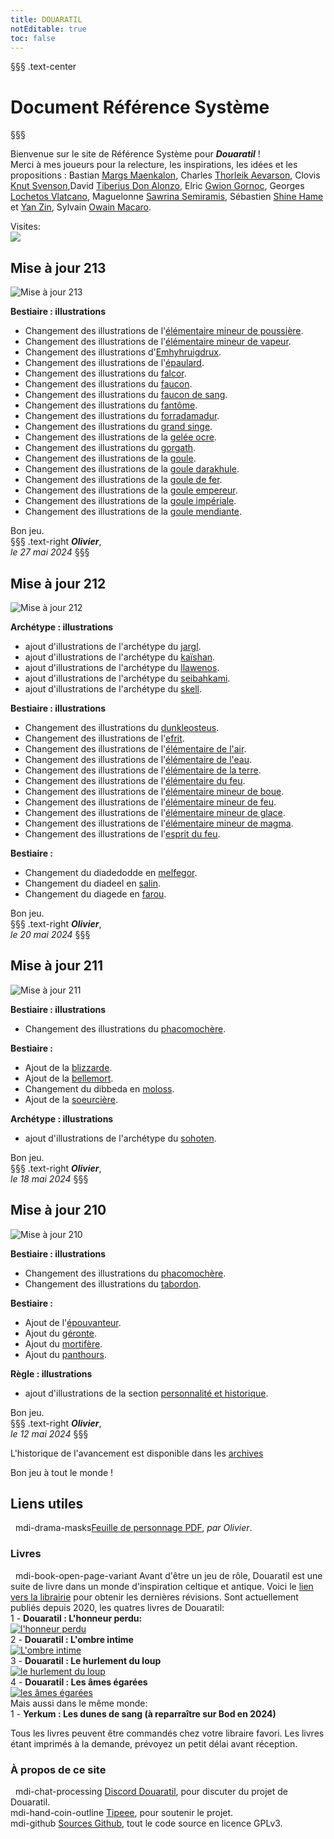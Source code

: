 ```yaml
---
title: DOUARATIL
notEditable: true
toc: false
---
```

§§§ .text-center
# Document Référence Système
§§§

<v-row>

<v-col cols="12" md="6">

Bienvenue sur le site de Référence Système pour _**Douaratil**_ !  
Merci à mes joueurs pour la relecture, les inspirations, les idées et les propositions : Bastian [Margs Maenkalon](/bestiaire/margs-maenkalon), Charles [Thorleik Aevarson](/bestiaire/thorleik-aevarson), Clovis [Knut Svenson](/bestiaire/knut-svenson),David [Tiberius Don Alonzo](/bestiaire/tiberius-don-alonzo), Elric [Gwion Gornoc](/bestiaire/gwion-gornoc), Georges [Lochetos Vlatcano](/bestiaire/lochetos-vlatcano), Maguelonne [Sawrina Semiramis](/bestiaire/sawrina-semiramis), Sébastien [Shine Hame](/bestiaire/shine-hame) et [Yan Zin](/bestiaire/yan-zin), Sylvain [Owain Macaro](/bestiaire/owain-macaro).  

Visites:   
<a href="http://www.mon-compteur.fr"><img src="http://www.mon-compteur.fr/html_c01genv2-241098-5" border="0" /></a>

## Mise à jour 213
![Mise à jour 213](https://www.douaratil.fr/illustrations/site/maj213.jpeg)     

**Bestiaire : illustrations**    
- Changement des illustrations de l'[élémentaire mineur de poussière](/bestiaire/elementaire-mineur-de-poussiere).       
- Changement des illustrations de l'[élémentaire mineur de vapeur](/bestiaire/elementaire-mineur-de-vapeur).    
- Changement des illustrations d'[Emhyhruigdrux](/bestiaire/emhyhruigdrux).         
- Changement des illustrations de l'[épaulard](/bestiaire/epaulard).    
- Changement des illustrations du [falcor](/bestiaire/falcor).   
- Changement des illustrations du [faucon](/bestiaire/faucon).   
- Changement des illustrations du [faucon de sang](/bestiaire/faucon-de-sang).   
- Changement des illustrations du [fantôme](/bestiaire/fantome).   
- Changement des illustrations du [forradamadur](/bestiaire/forradamadur).   
- Changement des illustrations du [grand singe](/bestiaire/grand-singe).   
- Changement des illustrations de la [gelée ocre](/bestiaire/gelee-ocre).   
- Changement des illustrations du [gorgath](/bestiaire/gorgath).   
- Changement des illustrations de la [goule](/bestiaire/goule).   
- Changement des illustrations de la [goule darakhule](/bestiaire/goule-darakhule).   
- Changement des illustrations de la [goule de fer](/bestiaire/goule-de-fer).   
- Changement des illustrations de la [goule empereur](/bestiaire/goule-empereur).   
- Changement des illustrations de la [goule impériale](/bestiaire/goule-imperiale).   
- Changement des illustrations de la [goule mendiante](/bestiaire/goule-mendiante).   

Bon jeu.     
§§§ .text-right
_**Olivier**_,  
_le 27 mai 2024_
§§§

## Mise à jour 212
![Mise à jour 212](https://www.douaratil.fr/illustrations/site/maj212.jpeg)   

**Archétype : illustrations**   
- ajout d'illustrations de l'archétype du [jargl](/archetypes/jargl).    
- ajout d'illustrations de l'archétype du [kaïshan](/archetypes/kaishan).    
- ajout d'illustrations de l'archétype du [llawenos](/archetypes/llawenos).    
- ajout d'illustrations de l'archétype du [seibahkami](/archetypes/seibahkami).    
- ajout d'illustrations de l'archétype du [skell](/archetypes/skell).    

**Bestiaire : illustrations**   
- Changement des illustrations du [dunkleosteus](/bestiaire/dunkleosteus).     
- Changement des illustrations de l'[efrit](/bestiaire/efrit).     
- Changement des illustrations de l'[élémentaire de l'air](/bestiaire/elementaire-de-l-air).     
- Changement des illustrations de l'[élémentaire de l'eau](/bestiaire/elementaire-de-l-eau).     
- Changement des illustrations de l'[élémentaire de la terre](/bestiaire/elementaire-de-la-terre).     
- Changement des illustrations de l'[élémentaire du feu](/bestiaire/elementaire-du-feu).     
- Changement des illustrations de l'[élémentaire mineur de boue](/bestiaire/elementaire-mineur-de-boue).    
- Changement des illustrations de l'[élémentaire mineur de feu](/bestiaire/elementaire-mineur-de-feu).    
- Changement des illustrations de l'[élémentaire mineur de glace](/bestiaire/elementaire-mineur-de-glace).    
- Changement des illustrations de l'[élémentaire mineur de magma](/bestiaire/elementaire-mineur-de-magma).    
- Changement des illustrations de l'[esprit du feu](/bestiaire/esprit-du-feu).     

**Bestiaire :**   
- Changement du diadedodde en [melfegor](/bestiaire/melfegor).  
- Changement du diadeel en [salin](/bestiaire/salin).  
- Changement du diagede en [farou](/bestiaire/farou).  

Bon jeu.     
§§§ .text-right
_**Olivier**_,  
_le 20 mai 2024_
§§§


## Mise à jour 211
![Mise à jour 211](https://www.douaratil.fr/illustrations/site/maj211.jpeg)   

**Bestiaire : illustrations**   
- Changement des illustrations du [phacomochère](/bestiaire/phacomochere).     

**Bestiaire :**   
- Ajout de la [blizzarde](/bestiaire/blizzarde).  
- Ajout de la [bellemort](/bestiaire/bellemort).  
- Changement du dibbeda en [moloss](/bestiaire/moloss).  
- Ajout de la [soeurcière](/bestiaire/soeurciere).  

**Archétype : illustrations**   
- ajout d'illustrations de l'archétype du [sohoten](/archetypes/sohoten).    

Bon jeu.     
§§§ .text-right
_**Olivier**_,  
_le 18 mai 2024_
§§§


## Mise à jour 210
![Mise à jour 210](https://www.douaratil.fr/illustrations/site/maj210.jpeg)   

**Bestiaire : illustrations**   
- Changement des illustrations du [phacomochère](/bestiaire/phacomochere).    
- Changement des illustrations du [tabordon](/bestiaire/tabordon).    

**Bestiaire :**   
- Ajout de l'[épouvanteur](/bestiaire/epouvanteur).  
- Ajout du [géronte](/bestiaire/geronte).  
- Ajout du [mortifère](/bestiaire/mortifere).  
- Ajout du [panthours](/bestiaire/panthours).  

**Règle : illustrations**   
- ajout d'illustrations de la section [personnalité et historique](/personnalite-et-historique).    

Bon jeu.     
§§§ .text-right
_**Olivier**_,  
_le 12 mai 2024_
§§§

L'historique de l'avancement est disponible dans les [archives](/archives/)

Bon jeu à tout le monde !

</v-col>

<v-col cols="12" md="6">  

## Liens utiles
&nbsp;
<v-icon>mdi-drama-masks</v-icon>[Feuille de personnage PDF](https://www.douaratil.fr/feuilledejdr/FDPgenerique.pdf), _par Olivier_.  

### Livres
&nbsp;
<v-icon>mdi-book-open-page-variant</v-icon>  Avant d'être un jeu de rôle, Douaratil est une suite de livre dans un monde d'inspiration celtique et antique. Voici le [lien vers la librairie](https://www.bod.fr/librairie/catalogsearch/result/?q=Douaratil) pour obtenir les dernières révisions. Sont actuellement publiés depuis 2020, les quatres livres de Douaratil:  
1 - **Douaratil : L'honneur perdu:**  
[![l'honneur perdu](https://www.douaratil.fr/illustrations/site/lhonneurperdu.jpeg)](https://librairie.bod.fr/lhonneur-perdu-olivier-hovasse-9782322234479)  
2 - **Douaratil : L'ombre intime**  
[![L'ombre intime](https://www.douaratil.fr/illustrations/site/lombreintime.jpeg)](https://librairie.bod.fr/lombre-intime-olivier-hovasse-9782322239511)  
3 - **Douaratil : Le hurlement du loup**   
[![le hurlement du loup](https://www.douaratil.fr/illustrations/site/lehurlementduloup.jpeg)](https://librairie.bod.fr/le-hurlement-du-loup-olivier-hovasse-9782322252114)  
4 - **Douaratil : Les âmes égarées**   
[![les âmes égarées](https://www.douaratil.fr/illustrations/site/lesamesegarees.jpeg)](https://librairie.bod.fr/les-ames-egarees-olivier-hovasse-9782322506552)  
Mais aussi dans le même monde:   
1 - **Yerkum : Les dunes de sang (à reparraître sur Bod en 2024)**   


Tous les livres peuvent être commandés chez votre libraire favori. Les livres étant imprimés à la demande, prévoyez un petit délai avant réception.    

### À propos de ce site
&nbsp;
<v-icon>mdi-chat-processing</v-icon> [Discord Douaratil](https://discord.gg/Q9hv6FD7), pour discuter du projet de Douaratil.  
<v-icon>mdi-hand-coin-outline</v-icon> [Tipeee](https://fr.tipeee.com/douaratil), pour soutenir le projet.  
<v-icon>mdi-github</v-icon> [Sources Github](https://github.com/Douaratil/douaratil-drs), tout le code source en licence GPLv3.  


</v-col>

</v-row>
